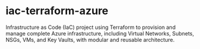 # iac-terraform-azure
Infrastructure as Code (IaC) project using Terraform to provision and manage complete Azure infrastructure, including Virtual Networks, Subnets, NSGs, VMs, and Key Vaults, with modular and reusable architecture.
